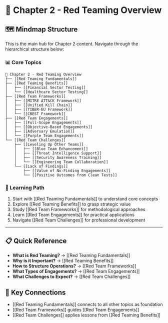 # 🔴 Chapter 2 - Red Teaming Overview

## 🗺️ Mindmap Structure

This is the main hub for Chapter 2 content. Navigate through the hierarchical structure below:

### 📊 Core Topics

```
🔴 Chapter 2 - Red Teaming Overview
├── [[Red Teaming Fundamentals]]
├── [[Red Teaming Benefits]]
│   ├── [[Financial Sector Testing]]
│   └── [[Healthcare Sector Testing]]
├── [[Red Team Frameworks]]
│   ├── [[MITRE ATT&CK Framework]]
│   ├── [[Unified Kill Chain]]
│   ├── [[TIBER-EU Framework]]
│   └── [[CBEST Framework]]
├── [[Red Team Engagements]]
│   ├── [[Full-Scope Engagements]]
│   ├── [[Objective-Based Engagements]]
│   ├── [[Adversary Emulation]]
│   └── [[Purple Team Engagements]]
└── [[Red Team Challenges]]
    ├── [[Leveling Up Other Teams]]
    │   ├── [[Blue Team Enhancement]]
    │   ├── [[Threat Intelligence Support]]
    │   ├── [[Security Awareness Training]]
    │   └── [[Engineering Team Collaboration]]
    └── [[Lack of Findings]]
        ├── [[Value of No-Finding Engagements]]
        └── [[Positive Outcomes from Clean Tests]]
```

### 🎯 Learning Path

1. Start with [[Red Teaming Fundamentals]] to understand core concepts
2. Explore [[Red Teaming Benefits]] to grasp strategic value
3. Study [[Red Team Frameworks]] for methodological approaches
4. Learn [[Red Team Engagements]] for practical applications
5. Navigate [[Red Team Challenges]] for professional development

---

## 📋 Quick Reference

- **What is Red Teaming?** → [[Red Teaming Fundamentals]]
- **Why is it Important?** → [[Red Teaming Benefits]]
- **How to Structure Operations?** → [[Red Team Frameworks]]
- **What Types of Engagements?** → [[Red Team Engagements]]
- **What Challenges to Expect?** → [[Red Team Challenges]]

## 🔗 Key Connections

- [[Red Teaming Fundamentals]] connects to all other topics as foundation
- [[Red Team Frameworks]] guides [[Red Team Engagements]]
- [[Red Team Challenges]] applies lessons from [[Red Teaming Benefits]]
